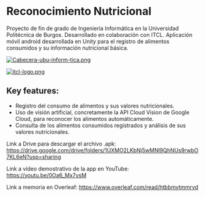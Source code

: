 # Reconocimiento Nutricional

Proyecto de fin de grado de Ingeniería Informática en la Universidad Politécnica de Burgos.
Desarrollado en colaboración con ITCL.
Aplicación móvil android desarrollada en Unity para el registro de alimentos consumidos y su información nutricional básica.

[![Cabecera-ubu-inform-tica.png](https://i.postimg.cc/jdwDbVS8/Cabecera-ubu-inform-tica.png)](https://postimg.cc/ppvWf688)

[![itcl-logo.png](https://i.postimg.cc/YCHsHHxk/itcl-logo.png)](https://postimg.cc/dL5B2gXS)

## Key features:
 - Registro del consumo de alimentos y sus valores nutricionales. 
 - Uso de visión artificial, concretamente la API Cloud Vision de Google Cloud, para reconocer los alimentos automáticamente.
 - Consulta de los alimentos consumidos registrados y análisis de sus valores nutricionales.

Link a Drive para descargar el archivo .apk: https://drive.google.com/drive/folders/1UXMO2LKbNj5wMNl9QhNUs9rwbO7KL6eN?usp=sharing

Link a vídeo demostrativo de la app en YouTube: https://youtu.be/0Oa6_Mx7vsM

Link a memoria en Overleaf: https://www.overleaf.com/read/htbbmytmmrvd
